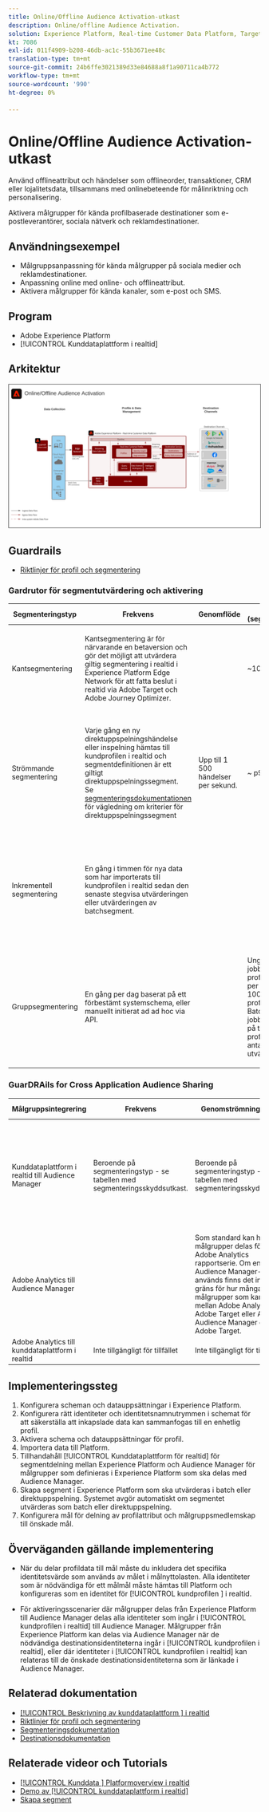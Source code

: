 ```yaml
---
title: Online/Offline Audience Activation-utkast
description: Online/offline Audience Activation.
solution: Experience Platform, Real-time Customer Data Platform, Target, Audience Manager, Analytics, Experience Cloud Services, Data Collection
kt: 7086
exl-id: 011f4909-b208-46db-ac1c-55b3671ee48c
translation-type: tm+mt
source-git-commit: 24b6ffe3021389d33e84688a8f1a90711ca4b772
workflow-type: tm+mt
source-wordcount: '990'
ht-degree: 0%

---
```


# Online/Offline Audience Activation-utkast

Använd offlineattribut och händelser som offlineorder, transaktioner, CRM eller lojalitetsdata, tillsammans med onlinebeteende för målinriktning och personalisering.

Aktivera målgrupper för kända profilbaserade destinationer som e-postleverantörer, sociala nätverk och reklamdestinationer.

## Användningsexempel

* Målgruppsanpassning för kända målgrupper på sociala medier och reklamdestinationer.
* Anpassning online med online- och offlineattribut.
* Aktivera målgrupper för kända kanaler, som e-post och SMS.

## Program

* Adobe Experience Platform
* [!UICONTROL Kunddataplattform i realtid]

## Arkitektur

<img src="assets/onoff.svg" alt="Referensarkitektur för utkast online/offline i Audience Activation" style="border:1px solid #4a4a4a" />

## Guardrails

* [Riktlinjer för profil och segmentering](https://experienceleague.adobe.com/docs/experience-platform/profile/guardrails.html?lang=en)

### Gardrutor för segmentutvärdering och aktivering

| Segmenteringstyp | Frekvens | Genomflöde | Latens (segmentutvärdering) | Latens (segmentaktivering) | Aktiveringsnyttolast |
|---|---|---|---|---|---|
| Kantsegmentering | Kantsegmentering är för närvarande en betaversion och gör det möjligt att utvärdera giltig segmentering i realtid i Experience Platform Edge Network för att fatta beslut i realtid via Adobe Target och Adobe Journey Optimizer. |  | ~100 ms | Finns omedelbart för personalisering i Adobe Target, profilsökningar i Edge Profile och aktivering via cookie-baserade destinationer. | Målgruppsmedlemskap finns på Edge för profilsökningar och cookie-baserade destinationer.<br>Målgruppsmedlemskap och profilattribut är tillgängliga för Adobe Target och Journey Optimizer. |
| Strömmande segmentering | Varje gång en ny direktuppspelningshändelse eller inspelning hämtas till kundprofilen i realtid och segmentdefinitionen är ett giltigt direktuppspelningssegment. <br>Se  [segmenteringsdokumentationen ](https://experienceleague.adobe.com/docs/experience-platform/segmentation/api/streaming-segmentation.html) för vägledning om kriterier för direktuppspelningssegment | Upp till 1 500 händelser per sekund. | ~ p95 &lt;5min | Direktuppspelningsmål: Medlemskap för direktuppspelande målgrupper aktiveras inom ungefär 10 minuter eller mikrobatchas baserat på kraven för destinationen.<br>Schemalagda destinationer: Medlemskap för direktuppspelande målgrupper aktiveras i batch baserat på den schemalagda leveranstiden för destinationen. | Direktuppspelningsmål: Ändringar av målgruppsmedlemskap, identitetsvärden och profilattribut.<br>Schemalagda destinationer: Ändringar av målgruppsmedlemskap, identitetsvärden och profilattribut. |
| Inkrementell segmentering | En gång i timmen för nya data som har importerats till kundprofilen i realtid sedan den senaste stegvisa utvärderingen eller utvärderingen av batchsegment. |  |  | Direktuppspelningsmål: Medlemskap för flera målgrupper aktiveras inom ungefär 10 minuter eller mikrobatchas baserat på destinationens krav.<br>Schemalagda destinationer: Inkrementella målgruppsmedlemskap aktiveras i batch baserat på den schemalagda leveranstiden för destinationen. | Direktuppspelningsmål: Endast ändringar av målgruppsmedlemskap och identitetsvärden.<br>Schemalagda destinationer: Ändringar av målgruppsmedlemskap, identitetsvärden och profilattribut. |
| Gruppsegmentering | En gång per dag baserat på ett förbestämt systemschema, eller manuellt initierat ad ad hoc via API. |  | Ungefär en timme per jobb för upp till 10 TB profibutik, 2 timmar per jobb för 10 TB till 100 TB profillagringsstorlek. Batchsegmentets jobbprestanda beror på talprofiler, profilstorlek och antalet segment som utvärderas. | Direktuppspelningsmål: Medlemskap för gruppanvändare aktiveras inom ungefär 10 dagar efter det att segmenteringsutvärderingen har slutförts eller mikrobatchvis baserat på destinationens krav.<br>Schemalagda destinationer: Batchmålgruppsmedlemskap aktiveras baserat på den schemalagda leveranstiden för destinationen. | Direktuppspelningsmål: Endast ändringar av målgruppsmedlemskap och identitetsvärden.<br>Schemalagda destinationer: Ändringar av målgruppsmedlemskap, identitetsvärden och profilattribut. |

### GuarDRAils for Cross Application Audience Sharing

| Målgruppsintegrering | Frekvens | Genomströmning/volym | Latens (segmentutvärdering) | Latens (segmentaktivering) |
|---|---|---|---|---|
| Kunddataplattform i realtid till Audience Manager | Beroende på segmenteringstyp - se tabellen med segmenteringsskyddsutkast. | Beroende på segmenteringstyp - se tabellen med segmenteringsskyddsutkast. | Beroende på segmenteringstyp - se tabellen med segmenteringsskyddsutkast. | Inom några minuter efter det att segmentutvärderingen har slutförts.<br>Initial målgruppskonfigurationssynkronisering mellan kunddataplattformen i realtid och Audience Manager tar ca 4 timmar.<br>Alla målgruppsmedlemskap som realiseras under 4-timmarsperioden kommer att skrivas till Audience Manager i det efterföljande gruppsegmenteringsjobbet som&quot;befintliga&quot; målgruppsmedlemskap. |
| Adobe Analytics till Audience Manager |  | Som standard kan högst 75 målgrupper delas för varje Adobe Analytics rapportserie. Om en Audience Manager-licens används finns det ingen gräns för hur många målgrupper som kan delas mellan Adobe Analytics och Adobe Target eller Adobe Audience Manager och Adobe Target. |  |  |
| Adobe Analytics till kunddataplattform i realtid | Inte tillgängligt för tillfället | Inte tillgängligt för tillfället | Inte tillgängligt för tillfället | Inte tillgängligt för tillfället |





## Implementeringssteg

1. Konfigurera scheman och datauppsättningar i Experience Platform.
1. Konfigurera rätt identiteter och identitetsnamnutrymmen i schemat för att säkerställa att inkapslade data kan sammanfogas till en enhetlig profil.
1. Aktivera schema och datauppsättningar för profil.
1. Importera data till Platform.
1. Tillhandahåll [!UICONTROL Kunddataplattform för realtid] för segmentdelning mellan Experience Platform och Audience Manager för målgrupper som definieras i Experience Platform som ska delas med Audience Manager.
1. Skapa segment i Experience Platform som ska utvärderas i batch eller direktuppspelning. Systemet avgör automatiskt om segmentet utvärderas som batch eller direktuppspelning.
1. Konfigurera mål för delning av profilattribut och målgruppsmedlemskap till önskade mål.

## Överväganden gällande implementering

* När du delar profildata till mål måste du inkludera det specifika identitetsvärde som används av målet i målnyttolasten. Alla identiteter som är nödvändiga för ett målmål måste hämtas till Platform och konfigureras som en identitet för [!UICONTROL kundprofilen ] i realtid.

* För aktiveringsscenarier där målgrupper delas från Experience Platform till Audience Manager delas alla identiteter som ingår i [!UICONTROL kundprofilen i realtid] till Audience Manager. Målgrupper från Experience Platform kan delas via Audience Manager när de nödvändiga destinationsidentiteterna ingår i [!UICONTROL kundprofilen i realtid], eller där identiteter i [!UICONTROL kundprofilen i realtid] kan relateras till de önskade destinationsidentiteterna som är länkade i Audience Manager.

## Relaterad dokumentation

* [[!UICONTROL Beskrivning av kunddataplattform ] i realtid](https://helpx.adobe.com/legal/product-descriptions/real-time-customer-data-platform.html)
* [Riktlinjer för profil och segmentering](https://experienceleague.adobe.com/docs/experience-platform/profile/guardrails.html?lang=en)
* [Segmenteringsdokumentation](https://experienceleague.adobe.com/docs/experience-platform/segmentation/api/streaming-segmentation.html)
* [Destinationsdokumentation](https://experienceleague.adobe.com/docs/experience-platform/destinations/catalog/overview.html)

## Relaterade videor och Tutorials

* [[!UICONTROL Kunddata ] Platformoverview i realtid](https://experienceleague.adobe.com/docs/platform-learn/tutorials/application-services/rtcdp/understanding-the-real-time-customer-data-platform.html)
* [Demo av  [!UICONTROL kunddataplattform i realtid]](https://experienceleague.adobe.com/docs/platform-learn/tutorials/application-services/rtcdp/demo.html)
* [Skapa segment](https://experienceleague.adobe.com/docs/platform-learn/tutorials/segments/create-segments.html)

